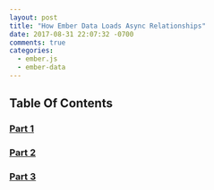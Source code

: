 ```yaml
---
layout: post
title: "How Ember Data Loads Async Relationships"
date: 2017-08-31 22:07:32 -0700
comments: true
categories:
  - ember.js
  - ember-data
---
```


<span class="embadge" data-start="2.12.0"><span>

## Table Of Contents

### [Part 1][]
### [Part 2][]
### [Part 3][]

[Part 1]: /blog/2017/05/05/how-ember-data-loads-relationships-part-1/
[Part 2]: /blog/2017/05/17/how-ember-data-loads-async-relationships-part-2/
[Part 3]: /blog/2017/07/17/how-ember-data-loads-async-relationships-part-3/


